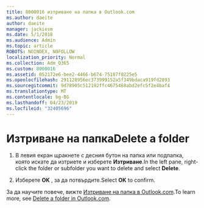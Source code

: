 ```yaml
---
title: 8000016 изтриване на папка в Outlook.com
ms.author: daeite
author: daeite
manager: jackiesm
ms.date: 5/1/2018
ms.audience: Admin
ms.topic: article
ROBOTS: NOINDEX, NOFOLLOW
localization_priority: Normal
ms.collection: Adm_O365
ms.custom: 8000016
ms.assetid: 052172e6-bee2-4466-b674-75187f0225e5
ms.openlocfilehash: 291128956ec373999152a5f349bdaca919fd2893
ms.sourcegitcommit: 9d78905c512192ffc4675468abd2efc5f2e4baf4
ms.translationtype: MT
ms.contentlocale: bg-BG
ms.lasthandoff: 04/23/2019
ms.locfileid: "32405696"
---
```

# <a name="delete-a-folder"></a><span data-ttu-id="eda09-102">Изтриване на папка</span><span class="sxs-lookup"><span data-stu-id="eda09-102">Delete a folder</span></span>

1. <span data-ttu-id="eda09-103">В левия екран щракнете с десния бутон на папка или подпапка, която искате да изтриете и изберете **Изтриване**.</span><span class="sxs-lookup"><span data-stu-id="eda09-103">In the left pane, right-click the folder or subfolder you want to delete and select **Delete**.</span></span> 
    
2. <span data-ttu-id="eda09-104">Изберете **OK** , за да потвърдите.</span><span class="sxs-lookup"><span data-stu-id="eda09-104">Select **OK** to confirm.</span></span> 
    
<span data-ttu-id="eda09-105">За да научите повече, вижте [Изтриване на папка в Outlook.com](https://go.microsoft.com/fwlink/p/?linkid=873134).</span><span class="sxs-lookup"><span data-stu-id="eda09-105">To learn more, see [Delete a folder in Outlook.com](https://go.microsoft.com/fwlink/p/?linkid=873134).</span></span>
  

